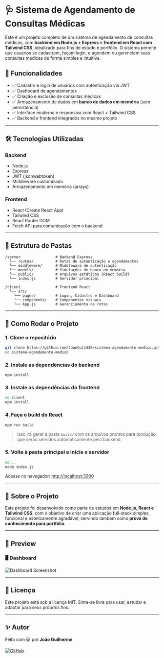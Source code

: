 # 🩺 Sistema de Agendamento de Consultas Médicas

Este é um projeto completo de um sistema de agendamento de consultas médicas, com **backend em Node.js + Express** e **frontend em React com Tailwind CSS**, idealizado para fins de estudo e portfólio. O sistema permite que usuários se cadastrem, façam login, e agendem ou gerenciem suas consultas médicas de forma simples e intuitiva.

## 🚀 Funcionalidades

- ✅ Cadastro e login de usuários com autenticação via JWT
- ✅ Dashboard de agendamentos
- ✅ Criação e exclusão de consultas médicas
- ✅ Armazenamento de dados em **banco de dados em memória** (sem persistência)
- ✅ Interface moderna e responsiva com React + Tailwind CSS
- ✅ Backend e frontend integrados no mesmo projeto

---

## 🛠️ Tecnologias Utilizadas

### Backend
- Node.js
- Express
- JWT (jsonwebtoken)
- Middleware customizado
- Armazenamento em memória (arrays)

### Frontend
- React (Create React App)
- Tailwind CSS
- React Router DOM
- Fetch API para comunicação com o backend

---

## 📁 Estrutura de Pastas

```
/server                # Backend Express
  └── routes/          # Rotas de autenticação e agendamentos
  └── middleware/      # Middleware de autenticação
  └── models/          # Simulações de banco em memória
  └── public/          # Arquivos estáticos (React build)
  └── index.js         # Servidor principal

/client                # Frontend React
  └── src/
    └── pages/         # Login, Cadastro e Dashboard
    └── components/    # Componentes visuais
    └── App.js         # Gerenciamento de rotas
```

---

## 🧪 Como Rodar o Projeto

### 1. Clone o repositório

```bash
git clone https://github.com/JoaoGui1430/sistema-agendamento-medico.git
cd sistema-agendamento-medico
```

### 2. Instale as dependências do backend

```bash
npm install
```

### 3. Instale as dependências do frontend

```bash
cd client
npm install
```

### 4. Faça o build do React

```bash
npm run build
```

> Isso irá gerar a pasta `build/` com os arquivos prontos para produção, que serão servidos automaticamente pelo backend.

### 5. Volte à pasta principal e inicie o servidor

```bash
cd ..
node index.js
```

Acesse no navegador: [http://localhost:3000](http://localhost:3000)

---

## 👤 Sobre o Projeto

Este projeto foi desenvolvido como parte de estudos em **Node.js, React e Tailwind CSS**, com o objetivo de criar uma aplicação full-stack simples, funcional e esteticamente agradável, servindo também como **prova de conhecimento para portfólio**.

---

## 📸 Preview

### 🖥️ Dashboard

![Dashboard Screenshot](./screenshot-dashboard.png)

---

## 📄 Licença

Este projeto está sob a licença MIT. Sinta-se livre para usar, estudar e adaptar para seus próprios fins.

---

## ✨ Autor

Feito com 💻 por **João Guilherme**

[![GitHub](https://img.shields.io/badge/GitHub-gray?logo=github&style=flat-square)](https://github.com/JoaoGui1430)